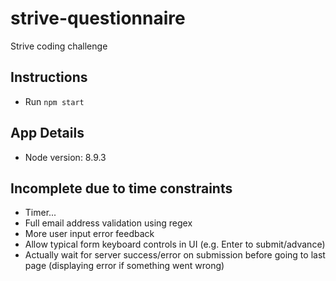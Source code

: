 # strive-questionnaire
Strive coding challenge

## Instructions
- Run `npm start`

## App Details
- Node version: 8.9.3

## Incomplete due to time constraints
- Timer...
- Full email address validation using regex
- More user input error feedback
- Allow typical form keyboard controls in UI (e.g. Enter to submit/advance)
- Actually wait for server success/error on submission before going to last page (displaying error if something went wrong)
